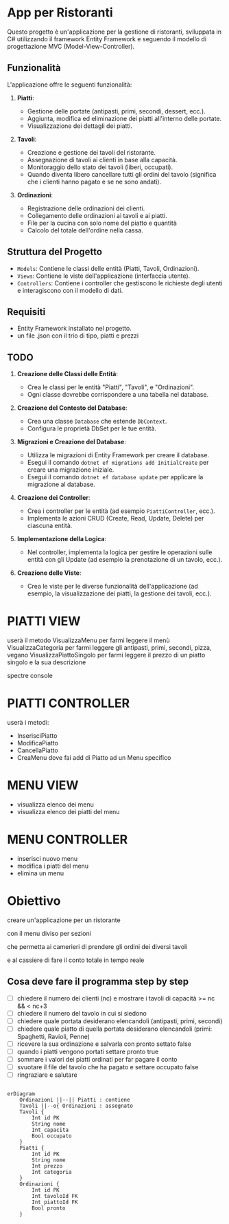 # App per Ristoranti

Questo progetto è un'applicazione per la gestione di ristoranti, sviluppata in C# utilizzando il framework Entity Framework 
e seguendo il modello di progettazione MVC (Model-View-Controller).

## Funzionalità

L'applicazione offre le seguenti funzionalità:

1. **Piatti**:
   - Gestione delle portate (antipasti, primi, secondi, dessert, ecc.).
   - Aggiunta, modifica ed eliminazione dei piatti all'interno delle portate.
   - Visualizzazione dei dettagli dei piatti.

2. **Tavoli**:
   - Creazione e gestione dei tavoli del ristorante.
   - Assegnazione di tavoli ai clienti in base alla capacità.
   - Monitoraggio dello stato dei tavoli (liberi, occupati).
   - Quando diventa libero cancellare tutti gli ordini del tavolo (significa che i clienti hanno pagato e se ne sono andati).

3. **Ordinazioni**:
   - Registrazione delle ordinazioni dei clienti.
   - Collegamento delle ordinazioni ai tavoli e ai piatti.
   - File per la cucina con solo nome del piatto e quantità
   - Calcolo del totale dell'ordine nella cassa.

## Struttura del Progetto

- `Models`: Contiene le classi delle entità (Piatti, Tavoli, Ordinazioni).
- `Views`: Contiene le viste dell'applicazione (interfaccia utente).
- `Controllers`: Contiene i controller che gestiscono le richieste degli utenti e interagiscono con il modello di dati.

## Requisiti

- Entity Framework installato nel progetto.
- un file .json con il trio di tipo, piatti e prezzi 

## TODO

1. **Creazione delle Classi delle Entità**:
   - Crea le classi per le entità "Piatti", "Tavoli", e "Ordinazioni".
   - Ogni classe dovrebbe corrispondere a una tabella nel database.

2. **Creazione del Contesto del Database**:
   - Crea una classe `Database` che estende `DbContext`.
   - Configura le proprietà DbSet per le tue entità.

3. **Migrazioni e Creazione del Database**:
   - Utilizza le migrazioni di Entity Framework per creare il database.
   - Esegui il comando `dotnet ef migrations add InitialCreate` per creare una migrazione iniziale.
   - Esegui il comando `dotnet ef database update` per applicare la migrazione al database.

4. **Creazione dei Controller**:
   - Crea i controller per le entità (ad esempio `PiattiController`, ecc.).
   - Implementa le azioni CRUD (Create, Read, Update, Delete) per ciascuna entità.

5. **Implementazione della Logica**:
   - Nel controller, implementa la logica per gestire le operazioni sulle entità con gli Update (ad esempio la prenotazione di un tavolo, ecc.).

6. **Creazione delle Viste**:
   - Crea le viste per le diverse funzionalità dell'applicazione (ad esempio, la visualizzazione dei piatti, la gestione dei tavoli, ecc.).

# PIATTI VIEW

userà il metodo 
VisualizzaMenu per farmi leggere il menù
VisualizzaCategoria per farmi leggere gli antipasti, primi, secondi, pizza, vegano
VisualizzaPiattoSingolo per farmi leggere il prezzo di un piatto singolo e la sua descrizione

spectre console

# PIATTI CONTROLLER

userà i metodi:
- InserisciPiatto
- ModificaPiatto 
- CancellaPiatto
- CreaMenu dove fai add di Piatto ad un Menu specifico

# MENU VIEW

- visualizza elenco dei menu
- visualizza elenco dei piatti del menu

# MENU CONTROLLER 

- inserisci nuovo menu
- modifica i piatti del menu 
- elimina un menu

# Obiettivo

creare un'applicazione per un ristorante

con il menu diviso per sezioni

che permetta ai camerieri di prendere gli ordini dei diversi tavoli

e al cassiere di fare il conto totale in tempo reale


## Cosa deve fare il programma step by step

- [ ] chiedere il numero dei clienti (nc) e mostrare i tavoli di capacità >= nc && < nc+3
- [ ] chiedere il numero del tavolo in cui si siedono
- [ ] chiedere quale portata desiderano elencandoli (antipasti, primi, secondi)
- [ ] chiedere quale piatto di quella portata desiderano elencandoli (primi: Spaghetti, Ravioli, Penne)
- [ ] ricevere la sua ordinazione e salvarla con pronto settato false
- [ ] quando i piatti vengono portati settare pronto true
- [ ] sommare i valori dei piatti ordinati per far pagare il conto
- [ ] svuotare il file del tavolo che ha pagato e settare occupato false
- [ ] ringraziare e salutare

```mermaid

erDiagram
    Ordinazioni ||--|| Piatti : contiene
    Tavoli ||--o{ Ordinazioni : assegnato
    Tavoli {
        Int id PK
        String nome
        Int capacita
        Bool occupato
    }
    Piatti {
        Int id PK
        String nome
        Int prezzo
        Int categoria
    }
    Ordinazioni {
        Int id PK
        Int tavoloId FK
        Int piattoId FK
        Bool pronto
    }
```